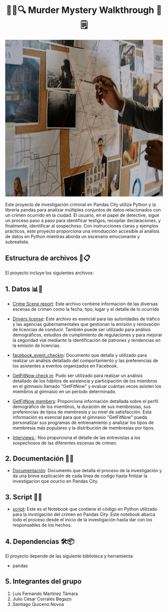<div align="center">

# 🕵️‍♂️🔍 Murder Mystery Walkthrough 💼🗒️


<img src="./_src/jm.jpg"  height=500>


</div>


Este proyecto de investigación criminal en Pandas City utiliza Python y la librería pandas para analizar múltiples conjuntos de datos relacionados con un crimen ocurrido en la ciudad. El usuario, en el papel de detective, sigue un proceso paso a paso para identificar testigos, recopilar declaraciones, y finalmente, identificar al sospechoso. Con instrucciones claras y ejemplos prácticos, este proyecto proporciona una introducción accesible al análisis de datos en Python mientras aborda un escenario emocionante y subrealista.



## Estructura de archivos 📂📋

El proyecto incluye los siguientes archivos:



## 1. Datos 📊📂

- [Crime Scene report](datasets/Crime_Scene_report.csv): Este archivo contiene informacion de las diversas escenas de crimen como la fecha, tipo, lugar y el detalle de lo ocurrido

- [Drivers license](datasets/Drivers_license.csv): Este archivo es esencial para las autoridades de tráfico y las agencias gubernamentales que gestionan la emisión y renovación de licencias de conducir. También puede ser utilizado para análisis demográficos, estudios de cumplimiento de regulaciones y para mejorar la seguridad vial mediante la identificación de patrones y tendencias en la emisión de licencias.

- [facebook_event_checkin](datasets/facebook_event_checkin.csv): Documento que detalla y utilizado para realizar un análisis detallado del comportamiento y las preferencias de los asistentes a eventos organizados en Facebook.

- [GetFitNow check in](datasets/GetFitNow_check_in.csv): Pudo ser utilizado para realizar un análisis detallado de los hábitos de asistencia y participación de los miembros en el gimnasio llamado "GetFitNow" y evaluar cuántas veces asisten los miembros al gimnasio en un período determinado.

- [GetFitNow members](datasets/GetFitNow_members.csv): Proporciona información detallada sobre el perfil demográfico de los miembros, la duración de sus membresías, sus preferencias de tipos de membresía y su nivel de satisfacción. Esta información es esencial para que el gimnasio "GetFitNow" pueda personalizar sus programas de entrenamiento y analizar los tipos de membresía más populares y la distribución de membresías por tipos.

- [Interviews ](datasets/Interviews.csv): Nos proporciona el detalle de las entrevistas a los sospechosos de las diferentes escenas de crimen.


## 2. Documentación 📄📝




- [Documentación](datasets/scripts.md): Documento que detalla el proceso de la investigación y da una breve explicación de cada linea de codigo hasta finlizar la investigacion que ocurrio en Pandas City.





## 3. Script 📝🔧



- [script](../The_pandas_murder_mystery/MurderMysteryWalkthrough.ipynb): Este es el Notebook que contiene el código en Python utilizado para la invstigación del crimen en Pandas City. Este notebook abarca todo el proceso desde el inicio de la investigación hasta dar con los responsables de los hechos.



## 4. Dependencias 🛠️📦


El proyecto depende de las siguiente biblioteca y herramienta:

- pandas

## 5. Integrantes del grupo 

1. Luis Fernando Martínez Támara 
2. Julio César Corrales Begazo  
3. Santiago Quiceno Novoa 